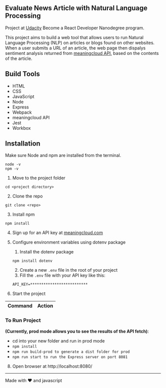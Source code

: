 ## Evaluate News Article  with Natural Language Processing

Project at [Udacity](https://www.udacity.com/course/react-nanodegree--nd019) Become a React Developer Nanodegree program.

This project aims to build a web tool that allows users to run Natural Language Processing (NLP) on articles or blogs found on other websites. When a user submits a URL of an article, the web page then dispalys sentiment analysis returned from [meaningcloud API](https://www.meaningcloud.com/products/sentiment-analysis), based on the contents of the article.

## Build Tools
* HTML
* CSS
* JavaScript
* Node
* Express
* Webpack
* meaningcloud API
* Jest
* Workbox

## Installation
Make sure Node and npm are installed from the terminal.
```
node -v
npm -v
```

1. Move to the project folder
```
cd <project directory>
```
2. Clone the repo
```
git clone <repo>
```
3. Install npm
```
npm install
```
4. Sign up for an API key at [meaningcloud.com](https://www.meaningcloud.com/developer/create-account)

5. Configure environment variables using dotenv package
    1. Install the dotenv package
   ```
   npm install dotenv
   ```
    2. Create a new `.env` file in the root of your project
    3. Fill the `.env` file with your API key like this:
   ```
   API_KEY=**************************
   ```
7. Start the project

Command | Action
:------------: | :-------------:
### To Run Project

**(Currently, prod mode allows you to see the results of the API fetch)**:
- cd into your new folder and run in prod mode
- `npm install`
- `npm run build-prod to generate a dist folder for prod`
- `npm run start to run the Express server on port 8081`



8. Open browser at http://localhost:8080/

------

Made with ❤️️ and javascript
